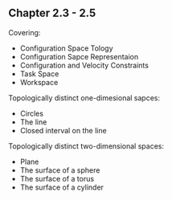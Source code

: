 ## Chapter 2.3 - 2.5

Covering:
- Configuration Space Tology
- Configuration Sapce Representaion
- Configuration and Velocity Constraints
- Task Space
- Workspace


Topologically distinct one-dimesional sapces:
- Circles
- The line
- Closed interval on the line

Topologically distinct two-dimensional spaces:
- Plane
- The surface of a sphere 
- The surface of a torus
- The surface of a cylinder
